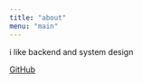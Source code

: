 ```yaml
---
title: "about"
menu: "main"
---
```


i like backend and system design

[GitHub](https://github.com/LOLwierd)
